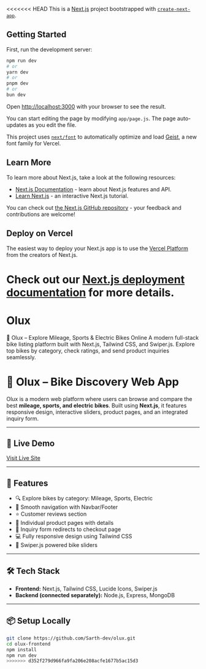 <<<<<<< HEAD
This is a [Next.js](https://nextjs.org) project bootstrapped with [`create-next-app`](https://github.com/vercel/next.js/tree/canary/packages/create-next-app).

## Getting Started

First, run the development server:

```bash
npm run dev
# or
yarn dev
# or
pnpm dev
# or
bun dev
```

Open [http://localhost:3000](http://localhost:3000) with your browser to see the result.

You can start editing the page by modifying `app/page.js`. The page auto-updates as you edit the file.

This project uses [`next/font`](https://nextjs.org/docs/app/building-your-application/optimizing/fonts) to automatically optimize and load [Geist](https://vercel.com/font), a new font family for Vercel.

## Learn More

To learn more about Next.js, take a look at the following resources:

- [Next.js Documentation](https://nextjs.org/docs) - learn about Next.js features and API.
- [Learn Next.js](https://nextjs.org/learn) - an interactive Next.js tutorial.

You can check out [the Next.js GitHub repository](https://github.com/vercel/next.js) - your feedback and contributions are welcome!

## Deploy on Vercel

The easiest way to deploy your Next.js app is to use the [Vercel Platform](https://vercel.com/new?utm_medium=default-template&filter=next.js&utm_source=create-next-app&utm_campaign=create-next-app-readme) from the creators of Next.js.

Check out our [Next.js deployment documentation](https://nextjs.org/docs/app/building-your-application/deploying) for more details.
=======
# Olux
🛵 Olux – Explore Mileage, Sports &amp; Electric Bikes Online A modern full-stack bike listing platform built with Next.js, Tailwind CSS, and Swiper.js. Explore top bikes by category, check ratings, and send product inquiries seamlessly.

# 🛵 Olux – Bike Discovery Web App

Olux is a modern web platform where users can browse and compare the best **mileage, sports, and electric bikes**. Built using **Next.js**, it features responsive design, interactive sliders, product pages, and an integrated inquiry form.

---

## 🔗 Live Demo
[Visit Live Site]((https://oluxbikeadda.vercel.app/))

---

## 🚀 Features

- 🔍 Explore bikes by category: Mileage, Sports, Electric
- 🧭 Smooth navigation with Navbar/Footer
- ⭐ Customer reviews section
- 📄 Individual product pages with details
- 📝 Inquiry form redirects to checkout page
- 💻 Fully responsive design using Tailwind CSS
- 🔄 Swiper.js powered bike sliders

---

## 🛠️ Tech Stack

- **Frontend:** Next.js, Tailwind CSS, Lucide Icons, Swiper.js
- **Backend (connected separately):** Node.js, Express, MongoDB

---

## 📦 Setup Locally

```bash
git clone https://github.com/Sarth-dev/olux.git
cd olux-frontend
npm install
npm run dev
>>>>>>> d352f279d966fa9fa206e208acfe1677b5ac15d3
